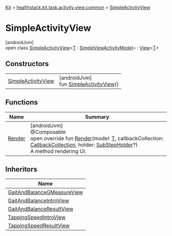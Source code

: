
[Kit](../../../kit.html) > [healthstack.kit.task.activity.view.common](../index.html) > [SimpleActivityView](index.html)



# SimpleActivityView



[androidJvm]\
open class [SimpleActivityView](index.html)&lt;[T](index.html) : [SimpleViewActivityModel](../../healthstack.kit.task.activity.model.common/-simple-view-activity-model/index.html)&gt; : [View](../../healthstack.kit.task.base/-view/index.html)&lt;[T](index.html)&gt;



## Constructors


| | |
|---|---|
| [SimpleActivityView](-simple-activity-view.html) | [androidJvm]<br>fun [SimpleActivityView](-simple-activity-view.html)() |


## Functions


| Name | Summary |
|---|---|
| [Render](-render.html) | [androidJvm]<br>@Composable<br>open override fun [Render](-render.html)(model: [T](index.html), callbackCollection: [CallbackCollection](../../healthstack.kit.task.base/-callback-collection/index.html), holder: [SubStepHolder](../../healthstack.kit.task.survey.question/-sub-step-holder/index.html)?)<br>A method rendering UI. |


## Inheritors


| Name |
|---|
| [GaitAndBalanceGMeasureView](../../healthstack.kit.task.activity.view/-gait-and-balance-g-measure-view/index.html) |
| [GaitAndBalanceIntroView](../../healthstack.kit.task.activity.view/-gait-and-balance-intro-view/index.html) |
| [GaitAndBalanceResultView](../../healthstack.kit.task.activity.view/-gait-and-balance-result-view/index.html) |
| [TappingSpeedIntroView](../../healthstack.kit.task.activity.view/-tapping-speed-intro-view/index.html) |
| [TappingSpeedResultView](../../healthstack.kit.task.activity.view/-tapping-speed-result-view/index.html) |

